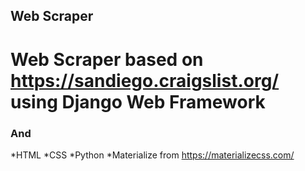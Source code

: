 ## Web Scraper
# Web Scraper based on https://sandiego.craigslist.org/ using Django Web Framework 
### And
*HTML
*CSS
*Python
*Materialize from https://materializecss.com/
